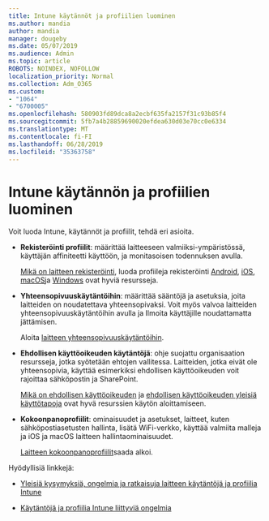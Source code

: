 ```yaml
---
title: Intune käytännöt ja profiilien luominen
ms.author: mandia
author: mandia
manager: dougeby
ms.date: 05/07/2019
ms.audience: Admin
ms.topic: article
ROBOTS: NOINDEX, NOFOLLOW
localization_priority: Normal
ms.collection: Adm_O365
ms.custom:
- "1064"
- "6700005"
ms.openlocfilehash: 580903fd89dca8a2ecbf635fa2157f31c93b85f4
ms.sourcegitcommit: 5fb7a4b28859690020efdea630d03e70cc0e6334
ms.translationtype: MT
ms.contentlocale: fi-FI
ms.lasthandoff: 06/28/2019
ms.locfileid: "35363758"
---
```

# <a name="creating-intune-policy-and-profiles"></a>Intune käytännön ja profiilien luominen

Voit luoda Intune, käytännöt ja profiilit, tehdä eri asioita.

- **Rekisteröinti profiilit**: määrittää laitteeseen valmiiksi-ympäristössä, käyttäjän affiniteetti käyttöön, ja monitasoisen todennuksen avulla.

  [Mikä on laitteen rekisteröinti](https://docs.microsoft.com/intune/device-enrollment), luoda profiileja rekisteröinti [Android](https://docs.microsoft.com/intune/android-enroll), [iOS](https://docs.microsoft.com/intune/ios-enroll), [macOS](https://docs.microsoft.com/intune/macos-enroll)ja [Windows](https://docs.microsoft.com/intune/windows-enrollment-methods) ovat hyviä resursseja.

- **Yhteensopivuuskäytäntöihin**: määrittää sääntöjä ja asetuksia, joita laitteiden on noudatettava yhteensopivaksi. Voit myös valvoa laitteiden yhteensopivuuskäytäntöihin avulla ja Ilmoita käyttäjille noudattamatta jättämisen.

  Aloita [laitteen yhteensopivuuskäytäntöihin](https://docs.microsoft.com/intune/device-compliance-get-started).
- **Ehdollisen käyttöoikeuden käytäntöjä**: ohje suojattu organisaation resursseja, jotka syötetään ehtojen vallitessa. Laitteiden, jotka eivät ole yhteensopivia, käyttää esimerkiksi ehdollisen käyttöoikeuden voit rajoittaa sähköpostin ja SharePoint.

  [Mikä on ehdollisen käyttöoikeuden](https://docs.microsoft.com/intune/conditional-access) ja [ehdollisen käyttöoikeuden yleisiä käyttötapoja](https://docs.microsoft.com/intune/conditional-access-intune-common-ways-use) ovat hyvä resurssien käytön aloittamiseen.

- **Kokoonpanoprofiilit**: ominaisuudet ja asetukset, laitteet, kuten sähköpostiasetusten hallinta, lisätä WiFi-verkko, käyttää valmiita malleja ja iOS ja macOS laitteen hallintaominaisuudet.

  [Laitteen kokoonpanoprofiilit](https://docs.microsoft.com/intune/device-profiles)saada alkoi.

Hyödyllisiä linkkejä:

- [Yleisiä kysymyksiä, ongelmia ja ratkaisuja laitteen käytäntöjä ja profiilia Intune](https://docs.microsoft.com/intune/device-profile-troubleshoot)

- [Käytäntöjä ja profiilia Intune liittyviä ongelmia](https://docs.microsoft.com/intune/troubleshoot-policies-in-microsoft-intune)
